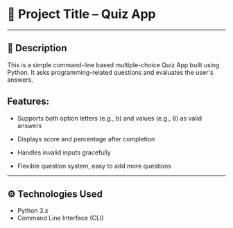 # 🎯 Project Title – Quiz App

---
## 📌 Description
This is a simple command-line based multiple-choice Quiz App built using Python.
It asks programming-related questions and evaluates the user's answers.

## Features:
- Supports both option letters (e.g., b) and values (e.g., 8) as valid answers

- Displays score and percentage after completion

- Handles invalid inputs gracefully

- Flexible question system, easy to add more questions

---
## ⚙️ Technologies Used
- Python 3.x
- Command Line Interface (CLI)
